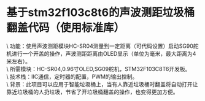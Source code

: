 # 基于stm32f103c8t6的声波测距垃圾桶翻盖代码（使用标准库）
\  功能：使用声波测距模块HC-SR04测量到一定距离（可代码设置）启动SG90舵机进行一个开盖的操作，声波测距距离由OLED显示（单位为毫米，最大距离为4米左右）。     
\  所需模块：HC-SR04,0.96寸OLED,SG09舵机，STM32F103C8T6开发板。  
\  技术栈：IIC通信，定时器的配置，PWM的输出控制。  
\  背景：此项目可以应用于智能垃圾桶上，当有人靠近垃圾桶时翻盖将自动打开让靠近垃圾桶的人扔垃圾，节省了开垃圾桶翻盖的操作，也变得更加方便。  
